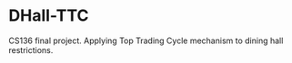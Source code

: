 # DHall-TTC
CS136 final project.  Applying Top Trading Cycle mechanism to dining hall restrictions.
